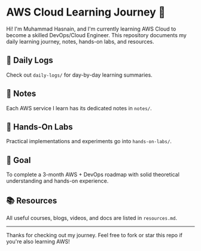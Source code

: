 # AWS Cloud Learning Journey 🚀

Hi! I'm Muhammad Hasnain, and I'm currently learning AWS Cloud to become a skilled DevOps/Cloud Engineer. This repository documents my daily learning journey, notes, hands-on labs, and resources.

## 📅 Daily Logs
Check out `daily-logs/` for day-by-day learning summaries.

## 📘 Notes
Each AWS service I learn has its dedicated notes in `notes/`.

## 🧪 Hands-On Labs
Practical implementations and experiments go into `hands-on-labs/`.

## 🎯 Goal
To complete a 3-month AWS + DevOps roadmap with solid theoretical understanding and hands-on experience.

## 📚 Resources
All useful courses, blogs, videos, and docs are listed in `resources.md`.

---

Thanks for checking out my journey. Feel free to fork or star this repo if you're also learning AWS!
